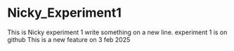# Nicky_Experiment1
This is Nicky experiment 1
write something on a new line. experiment 1 is on github
This is a new feature on 3 feb 2025